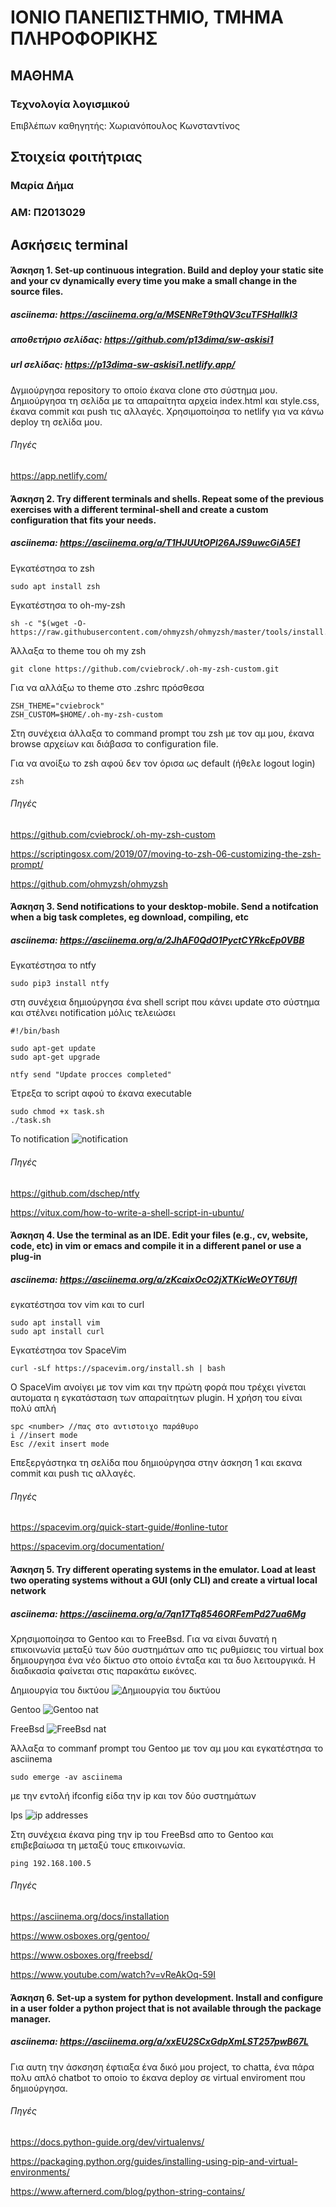 # ΙΟΝΙΟ ΠΑΝΕΠΙΣΤΗΜΙΟ, ΤΜΗΜΑ ΠΛΗΡΟΦΟΡΙΚΗΣ 
## ΜΑΘΗΜΑ
### Τεχνολογία λογισμικού 
Επιβλέπων καθηγητής: Χωριανόπουλος Κωνσταντίνος 

## Στοιχεία φοιτήτριας
### Μαρία Δήμα
### ΑΜ: Π2013029

## Ασκήσεις terminal
#### Άσκηση 1. Set-up continuous integration. Build and deploy your static site and your cv dynamically every time you make a small change in the source files.
##### asciinema: https://asciinema.org/a/MSENReT9thQV3cuTFSHaIlkl3
##### αποθετήριο σελίδας: https://github.com/p13dima/sw-askisi1
##### url σελίδας: https://p13dima-sw-askisi1.netlify.app/
Δγμιούργησα repository το οποίο έκανα clone στο σύστημα μου. Δημιούργησα τη σελίδα με τα απαραίτητα αρχεία index.html και style.css, έκανα commit και push τις αλλαγές. Χρησιμοποίησα το netlify για να κάνω deploy τη σελίδα μου.

###### Πηγές
https://app.netlify.com/

#### Άσκηση 2. Try different terminals and shells. Repeat some of the previous exercises with a different terminal-shell and create a custom configuration that fits your needs.
##### asciinema: https://asciinema.org/a/T1HJUUtOPl26AJS9uwcGiA5E1
Εγκατέστησα το zsh
```
sudo apt install zsh
```
Εγκατέστησα το oh-my-zsh
```
sh -c "$(wget -O- https://raw.githubusercontent.com/ohmyzsh/ohmyzsh/master/tools/install.sh)"
```
Άλλαξα το theme του oh my zsh
```
git clone https://github.com/cviebrock/.oh-my-zsh-custom.git
```
Για να αλλάξω το theme στο .zshrc πρόσθεσα
```
ZSH_THEME="cviebrock"
ZSH_CUSTOM=$HOME/.oh-my-zsh-custom
```
Στη συνέχεια άλλαξα το command prompt του zsh με τον αμ μου, έκανα browse αρχείων και διάβασα το configuration file.

Για να ανοίξω το zsh αφού δεν τον όρισα ως default (ήθελε logout login)
```
zsh
```
###### Πηγές
https://github.com/cviebrock/.oh-my-zsh-custom

https://scriptingosx.com/2019/07/moving-to-zsh-06-customizing-the-zsh-prompt/

https://github.com/ohmyzsh/ohmyzsh

#### Άσκηση 3. Send notifications to your desktop-mobile. Send a notifcation when a big task completes, eg download, compiling, etc
##### asciinema: https://asciinema.org/a/2JhAF0QdO1PyctCYRkcEp0VBB
Εγκατέστησα το ntfy
```
sudo pip3 install ntfy
```
στη συνέχεια δημιούργησα ένα shell script που κάνει update στο σύστημα και στέλνει notification μόλις τελειώσει
```
#!/bin/bash

sudo apt-get update 
sudo apt-get upgrade

ntfy send "Update procces completed"
```

Έτρεξα το script αφού το έκανα executable
```
sudo chmod +x task.sh
./task.sh
```

Το notification
![notification](ntfy.jpg)

###### Πηγές
https://github.com/dschep/ntfy

https://vitux.com/how-to-write-a-shell-script-in-ubuntu/

#### Άσκηση 4. Use the terminal as an IDE. Edit your files (e.g., cv, website, code, etc) in vim or emacs and compile it in a different panel or use a plug-in
##### asciinema: https://asciinema.org/a/zKcaixOcO2jXTKicWeOYT6Ufl
εγκατέστησα τον vim και το curl
```
sudo apt install vim 
sudo apt install curl
```
Εγκατέστησα τον SpaceVim 
```
curl -sLf https://spacevim.org/install.sh | bash
```
O SpaceVim ανοίγει με τον vim και την πρώτη φορά που τρέχει γίνεται αυτοματα η εγκατάσταση των απαραίτητων plugin. Η χρήση του είναι πολύ απλή
```
spc <number> //πας στο αντιστοιχο παράθυρο
i //insert mode
Esc //exit insert mode
```
Επεξεργάστηκα τη σελίδα που δημιούργησα στην άσκηση 1 και εκανα commit και push τις αλλαγές.

###### Πηγές
https://spacevim.org/quick-start-guide/#online-tutor

https://spacevim.org/documentation/

#### Άσκηση 5. Try different operating systems in the emulator. Load at least two operating systems without a GUI (only CLI) and create a virtual local network
##### asciinema: https://asciinema.org/a/7qn17Tq8546ORFemPd27ua6Mg
Χρησιμοποίησα το Gentoo και το FreeBsd. Για να είναι δυνατή η επικοινωνία μεταξύ των δύο συστημάτων απο τις ρυθμίσεις του virtual box δημιουργησα ένα νέο δίκτυο στο οποίο ένταξα και τα δυο λειτουργικά. Η διαδικασία φαίνεται στις παρακάτω εικόνες.

Δημιουργία του δικτύου
![Δημιουργία του δικτύου](network.jpg)

Gentoo
![Gentoo nat](gentoo.jpg)

FreeBsd
![FreeBsd nat](freebsd-nat.jpg)

Άλλαξα το commanf prompt του Gentoo με τον αμ μου και εγκατέστησα το asciinema
```
sudo emerge -av asciinema
```
με την εντολή ifconfig είδα την ip και τον δύο συστημάτων

Ips
![ip addresses](ip.jpg)

Στη συνέχεια έκανα ping την ip του FreeBsd απο το Gentoo και επιβεβαίωσα τη μεταξύ τους επικοινωνία.
```
ping 192.168.100.5
```

###### Πηγές
https://asciinema.org/docs/installation

https://www.osboxes.org/gentoo/

https://www.osboxes.org/freebsd/

https://www.youtube.com/watch?v=vReAkOq-59I

#### Άσκηση 6. Set-up a system for python development. Install and configure in a user folder a python project that is not available through the package manager.
##### asciinema: https://asciinema.org/a/xxEU2SCxGdpXmLST257pwB67L
Για αυτη την άσκσηση έφτιαξα ένα δικό μου project, το chatta, ένα πάρα πολυ απλό chatbot το οποίο το έκανα deploy σε virtual enviroment που δημιούργησα.

###### Πηγές
https://docs.python-guide.org/dev/virtualenvs/

https://packaging.python.org/guides/installing-using-pip-and-virtual-environments/

https://www.afternerd.com/blog/python-string-contains/

